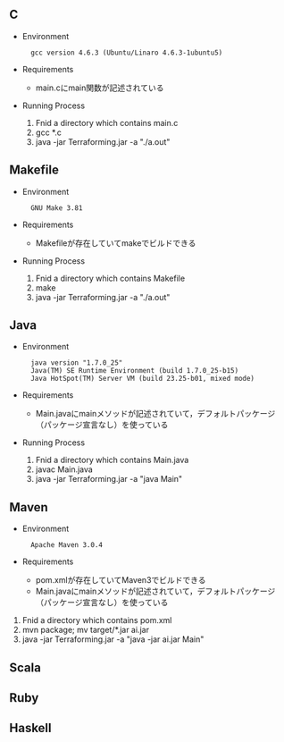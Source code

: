 ## C
- Environment

        gcc version 4.6.3 (Ubuntu/Linaro 4.6.3-1ubuntu5)

- Requirements
  - main.cにmain関数が記述されている
- Running Process
  1. Fnid a directory which contains main.c
  2. gcc *.c
  3. java -jar Terraforming.jar -a "./a.out"

## Makefile
- Environment

        GNU Make 3.81

- Requirements
  - Makefileが存在していてmakeでビルドできる
- Running Process
  1. Fnid a directory which contains Makefile
  2. make
  3. java -jar Terraforming.jar -a "./a.out"

## Java
- Environment

        java version "1.7.0_25"
        Java(TM) SE Runtime Environment (build 1.7.0_25-b15)
        Java HotSpot(TM) Server VM (build 23.25-b01, mixed mode)

- Requirements
  - Main.javaにmainメソッドが記述されていて，デフォルトパッケージ（パッケージ宣言なし）を使っている
- Running Process
  1. Fnid a directory which contains Main.java
  2. javac Main.java
  3. java -jar Terraforming.jar -a "java Main"

## Maven
- Environment

        Apache Maven 3.0.4

- Requirements
  - pom.xmlが存在していてMaven3でビルドできる
  - Main.javaにmainメソッドが記述されていて，デフォルトパッケージ（パッケージ宣言なし）を使っている
1. Fnid a directory which contains pom.xml
2. mvn package; mv target/*.jar ai.jar
3. java -jar Terraforming.jar -a "java -jar ai.jar Main"

## Scala

## Ruby

## Haskell
